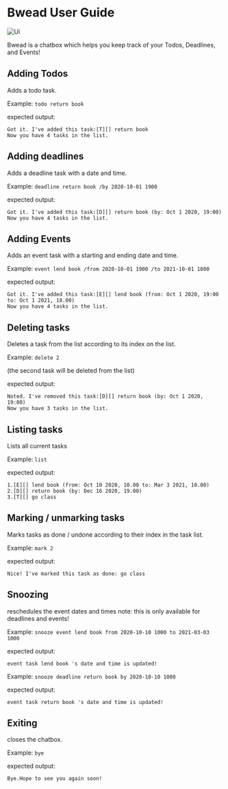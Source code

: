 # Bwead User Guide

![Ui](https://github.com/user-attachments/assets/cdb08fb4-0196-4223-84c1-b2d1a7e566a8)

Bwead is a chatbox which helps you keep track of your Todos, Deadlines, and Events!

## Adding Todos

Adds a todo task.

Example: `todo return book`

expected output:
```
Got it. I've added this task:[T][] return book
Now you have 4 tasks in the list.
```

## Adding deadlines

Adds a deadline task with a date and time.

Example: `deadline return book /by 2020-10-01 1900`

expected output:
```
Got it. I've added this task:[D][] return book (by: Oct 1 2020, 19:00)
Now you have 4 tasks in the list.
```
## Adding Events

Adds an event task with a starting and ending date and time.

Example: `event lend book /from 2020-10-01 1900 /to 2021-10-01 1800`

expected output:
```
Got it. I've added this task:[E][] lend book (from: Oct 1 2020, 19:00 to: Oct 1 2021, 18.00)
Now you have 4 tasks in the list.
```

## Deleting tasks

Deletes a task from the list according to its index on the list.

Example: `delete 2`

(the second task will be deleted from the list)

expected output: 
```
Noted. I've removed this task:[D][] return book (by: Oct 1 2020, 19:00)
Now you have 3 tasks in the list.
```

## Listing tasks

Lists all current tasks

Example: `list`

expected output: 
```
1.[E][] lend book (from: Oct 10 2020, 10.00 to: Mar 3 2021, 10.00)
2.[D][] return book (by: Dec 16 2020, 19.00)
3.[T][] go class
```

## Marking / unmarking tasks

Marks tasks as done / undone according to their index in the task list.

Example: `mark 2`

expected output: 
```
Nice! I've marked this task as done: go class
```

## Snoozing

reschedules the event dates and times 
note: this is only available for deadlines and events!

Example: `snooze event lend book from 2020-10-10 1000 to 2021-03-03 1000`

expected output: 
```
event task lend book 's date and time is updated!
```
Example: `snooze deadline return book by 2020-10-10 1000`

expected output: 
```
event task return book 's date and time is updated!
```

## Exiting

closes the chatbox.

Example: `bye`

expected output: 
```
Bye.Hope to see you again soon!
```
